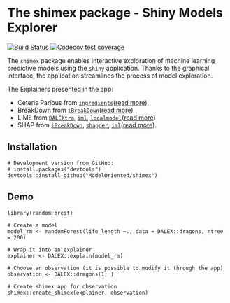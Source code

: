 The shimex package - Shiny Models Explorer
==================================================================================================================

[![Build Status](https://travis-ci.org/ModelOriented/shimex.svg?branch=master)](https://travis-ci.org/ModelOriented/shimex)
[![Codecov test coverage](https://codecov.io/gh/modeloriented/shimex/branch/master/graph/badge.svg)](https://codecov.io/gh/modeloriented/shimex?branch=master)


The `shimex` package enables interactive exploration of machine learning predictive models using the `shiny` application.
Thanks to the graphical interface, the application streamlines the process of model exploration. 

The Explainers presented in the app:
- Ceteris Paribus from [`ingredients`](https://github.com/ModelOriented/ingredients)([read more](https://pbiecek.github.io/PM_VEE/ceterisParibus.html)),
- BreakDown from [`iBreakDown`](https://github.com/ModelOriented/iBreakDown)([read more](https://pbiecek.github.io/PM_VEE/breakDown.html))
- LIME from [`DALEXtra`](https://github.com/ModelOriented/DALEXtra), [`iml`](https://github.com/christophM/iml), [`localmodel`](https://github.com/ModelOriented/localModel)([read more](https://pbiecek.github.io/PM_VEE/LIME.html)) 
- SHAP from [`iBreakDown`](https://github.com/ModelOriented/iBreakDown), [`shapper`](https://github.com/ModelOriented/shapper), [`iml`](https://github.com/christophM/iml)([read more](https://pbiecek.github.io/PM_VEE/shapley.html)).


## Installation

```{r}
# Development version from GitHub:
# install.packages("devtools")
devtools::install_github("ModelOriented/shimex")
```

## Demo

```{r}
library(randomForest)

# Create a model
model_rm <- randomForest(life_length ~., data = DALEX::dragons, ntree = 200)

# Wrap it into an explainer 
explainer <- DALEX::explain(model_rm)

# Choose an observation (it is possible to modify it through the app)
observation <- DALEX::dragons[1, ]

# Create shimex app for observation
shimex::create_shimex(explainer, observation)
```
